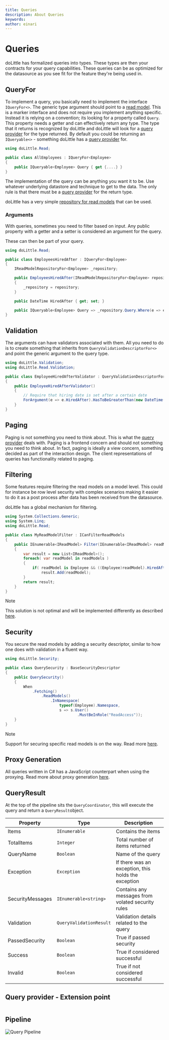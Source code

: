 ```yaml
---
title: Queries
description: About Queries
keywords: 
author: einari
---
```

# Queries

doLittle has formalized queries into types. These types are then your contracts
for your query capabilities. These queries can be as optimized for the
datasource as you see fit for the feature they're being used in.

## QueryFor

To implement a query, you basically need to implement the interface `IQueryFor<>`.
The generic type argument should point to a [read model](read_model.md).
This is a marker interface and does not require you implement anything specific.
Instead it is relying on a convention; its looking for a property called `Query`.
This property needs a getter and can effectively return any type. The type that it
returns is recognized by doLittle and doLittle will look for a [query provider](query_providers.md)
for the type returned. By default you could be returning an `IQueryable<>` - something
doLittle has a [query provider](query_providers.md) for.


```csharp
using doLittle.Read;

public class AllEmployees : IQueryFor<Employee>
{
    public IQueryable<Employee> Query { get {....} }
}
```

The implementation of the query can be anything you want it to be. Use whatever
underlying datastore and technique to get to the data. The only rule is that there
must be a [query provider](query_providers.md) for the return type.

doLittle has a very simple [repository for read models](read_model_repository.md) that
can be used.

### Arguments

With queries, sometimes you need to filter based on input. Any public property with
a getter and a setter is considered an argument for the query.

These can then be part of your query.

```csharp
using doLittle.Read;

public class EmployeesHiredAfter : IQueryFor<Employee>
{
    IReadModelRepositoryFor<Employee> _repository;

    public EmployeesHiredAfter(IReadModelRepositoryFor<Employee> repository)
    {
        _repository = repository;
    }

    public DateTime HiredAfter { get; set; }

    public IQueryable<Employee> Query => _repository.Query.Where(e => e.HiredDate >= HiredAfter);
}
```


## Validation

The arguments can have validators associated with them. All you need to do is to create something
that inherits from `QueryValidationDescriptorFor<>` and point the generic argument to the
query type.

```csharp
using doLittle.Validation;
using doLittle.Read.Validation;

public class EmployeeHiredAfterValidator : QueryValidationDescriptorFor<EmployeesHiredAfter>
{
    public EmployeeHiredAfterValidator()
    {
        // Require that hiring date is set after a certain date
        ForArgument(e => e.HiredAfter).HasToBeGreaterThan(new DateTime(1985,1,1));
    }
}
```

## Paging

Paging is not something you need to think about. This is what the [query provider](query_provider.md)
deals with. Paging is a frontend concern and should not something you need to think about.
In fact, paging is ideally a view concern, something decided as part of the interaction design.
The client representations of queries has functionality related to paging.

## Filtering

Some features require filtering the read models on a model level. This could for instance be
row level security with complex scenarios making it easier to do it as a post process after
data has been received from the datasource.

doLittle has a global mechanism for filtering.

```csharp
using System.Collections.Generic;
using System.Linq;
using doLittle.Read;

public class MyReadModelFilter : ICanFilterReadModels
{
    public IEnumerable<IReadModel> Filter(IEnumerable<IReadModel> readModels)
    {
        var result = new List<IReadModel>();
        foreach( var readModel in readModels )
        {
            if( readModel is Employee && ((Employee)readModel).HiredAfter > new DateTime(1985,1,1) )
                result.Add(readModel);
        }
        return result;
    }
}
```

> [!Note]
> This solution is not optimal and will be implemented differently as described [here](https://github.com/dolittle/Bifrost/issues/784).

## Security

You secure the read models by adding a security descriptor, similar to how one does with validation in
a fluent way.

```csharp
using doLittle.Security;

public class QuerySecurity : BaseSecurityDescriptor
{
    public QuerySecurity()
    {
        When
            .Fetching()
                .ReadModels()
                    .InNamespace(
                        typeof(Employee).Namespace,
                        s => s.User()
                                .MustBeInRole("ReadAccess"));
    }
}
```

> [!Note]
> Support for securing specific read models is on the way. Read more [here](https://github.com/dolittle/Bifrost/issues/786).

## Proxy Generation

All queries written in C# has a JavaScript counterpart when using the proxying.
Read more about proxy generation [here](../../Frontend/proxy_generation.md).

## QueryResult

At the top of the pipeline sits the `QueryCoordinator`, this will execute the query and return a
`QueryResult`object.

| Property         | Type                    | Description                                         |
| ---------------- | ----------------------- | --------------------------------------------------- |
| Items            | `IEnumerable`           | Contains the items                                  |
| TotalItems       | `Integer`               | Total number of items returned                      |
| QueryName        | `Boolean`               | Name of the query                                   |
| Exception        | `Exception`             | If there was an exception, this holds the exception |
| SecurityMessages | `IEnumerable<string>`   | Contains any messages from volated security rules   |
| Validation       | `QueryValidationResult` | Validation details related to the query             |
| PassedSecurity   | `Boolean`               | True if passed security                             |
| Success          | `Boolean`               | True if considered successful                       |
| Invalid          | `Boolean`               | True if not considered successful                   |


## Query provider - Extension point

```csharp

```

## Pipeline

![Query Pipeline](Images/query_pipeline.png)




